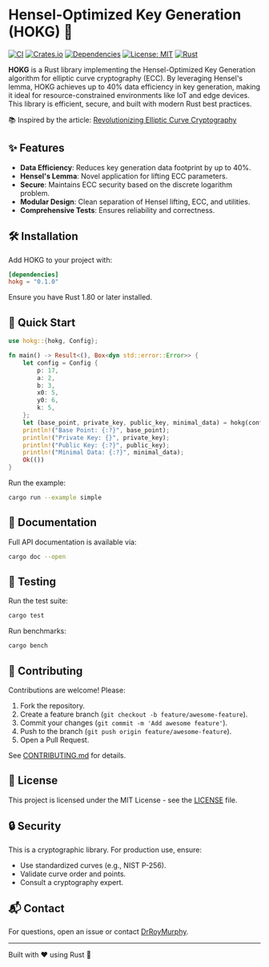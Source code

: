 # Hensel-Optimized Key Generation (HOKG) 🚀

[![CI](https://github.com/murphsicles/HOKG/actions/workflows/ci.yml/badge.svg)](https://github.com/murphsicles/HOKG/actions/workflows/ci.yml)
[![Crates.io](https://img.shields.io/crates/v/hokg.svg)](https://crates.io/crates/hokg)
[![Dependencies](https://deps.rs/repo/github/murphsicles/HOKG/status.svg)](https://deps.rs/repo/github/murphsicles/HOKG)
[![License: MIT](https://img.shields.io/badge/License-MIT-yellow.svg)](https://opensource.org/licenses/MIT)
[![Rust](https://img.shields.io/badge/Rust-1.80+-orange.svg)](https://www.rust-lang.org/)

**HOKG** is a Rust library implementing the Hensel-Optimized Key Generation algorithm for elliptic curve cryptography (ECC). By leveraging Hensel's lemma, HOKG achieves up to 40% data efficiency in key generation, making it ideal for resource-constrained environments like IoT and edge devices. This library is efficient, secure, and built with modern Rust best practices.

📚 Inspired by the article: [Revolutionizing Elliptic Curve Cryptography](https://medium.com/@DrRoyMurphy/revolutionizing-elliptic-curve-cryptography-a-novel-application-of-hensels-lemma-for-d84d53c3a9ba)

## ✨ Features
- **Data Efficiency**: Reduces key generation data footprint by up to 40%.
- **Hensel's Lemma**: Novel application for lifting ECC parameters.
- **Secure**: Maintains ECC security based on the discrete logarithm problem.
- **Modular Design**: Clean separation of Hensel lifting, ECC, and utilities.
- **Comprehensive Tests**: Ensures reliability and correctness.

## 🛠️ Installation
Add HOKG to your project with:

```toml
[dependencies]
hokg = "0.1.0"
```

Ensure you have Rust 1.80 or later installed.

## 🚀 Quick Start
```rust
use hokg::{hokg, Config};

fn main() -> Result<(), Box<dyn std::error::Error>> {
    let config = Config {
        p: 17,
        a: 2,
        b: 3,
        x0: 5,
        y0: 6,
        k: 5,
    };
    let (base_point, private_key, public_key, minimal_data) = hokg(config)?;
    println!("Base Point: {:?}", base_point);
    println!("Private Key: {}", private_key);
    println!("Public Key: {:?}", public_key);
    println!("Minimal Data: {:?}", minimal_data);
    Ok(())
}
```

Run the example:
```bash
cargo run --example simple
```

## 📖 Documentation
Full API documentation is available via:
```bash
cargo doc --open
```

## 🧪 Testing
Run the test suite:
```bash
cargo test
```

Run benchmarks:
```bash
cargo bench
```

## 🤝 Contributing
Contributions are welcome! Please:
1. Fork the repository.
2. Create a feature branch (`git checkout -b feature/awesome-feature`).
3. Commit your changes (`git commit -m 'Add awesome feature'`).
4. Push to the branch (`git push origin feature/awesome-feature`).
5. Open a Pull Request.

See [CONTRIBUTING.md](CONTRIBUTING.md) for details.

## 📜 License
This project is licensed under the MIT License - see the [LICENSE](LICENSE) file.

## 🔒 Security
This is a cryptographic library. 
For production use, ensure:
- Use standardized curves (e.g., NIST P-256).
- Validate curve order and points.
- Consult a cryptography expert.

## 📬 Contact
For questions, open an issue or contact [DrRoyMurphy](https://github.com/DrRoyMurphy).

---

Built with ❤️ using Rust 🦀
